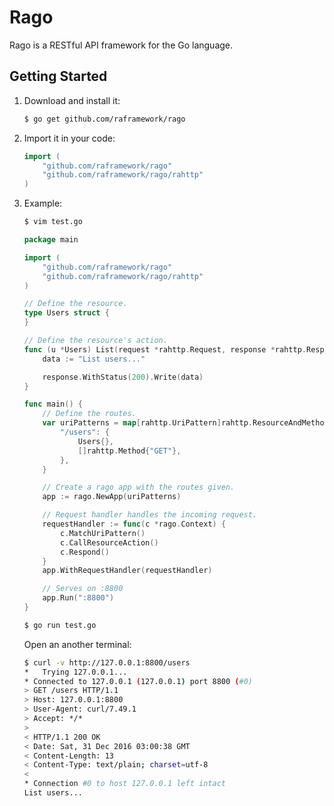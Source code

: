 # Rago

Rago is a RESTful API framework for the Go language. 

## Getting Started

1. Download and install it:

    ```bash
    $ go get github.com/raframework/rago
    ```

2. Import it in your code:

    ```go
    import (
    	"github.com/raframework/rago"
    	"github.com/raframework/rago/rahttp"
    )

    ```

3. Example:

    ```bash
    $ vim test.go
    ```

    ```go
    package main

	import (
		"github.com/raframework/rago"
		"github.com/raframework/rago/rahttp"
	)

	// Define the resource.
	type Users struct {
	}

	// Define the resource's action.
	func (u *Users) List(request *rahttp.Request, response *rahttp.Response) {
		data := "List users..."

		response.WithStatus(200).Write(data)
	}

	func main() {
		// Define the routes.
		var uriPatterns = map[rahttp.UriPattern]rahttp.ResourceAndMethod{
			"/users": {
				Users{},
				[]rahttp.Method{"GET"},
			},
		}

		// Create a rago app with the routes given.
		app := rago.NewApp(uriPatterns)

		// Request handler handles the incoming request.
		requestHandler := func(c *rago.Context) {
			c.MatchUriPattern()
			c.CallResourceAction()
			c.Respond()
		}
		app.WithRequestHandler(requestHandler)

		// Serves on :8800
		app.Run(":8800")
	}
    ```

    ```bash
    $ go run test.go
    ```

    Open an another terminal:
    ```bash
    $ curl -v http://127.0.0.1:8800/users
    *   Trying 127.0.0.1...
	* Connected to 127.0.0.1 (127.0.0.1) port 8800 (#0)
	> GET /users HTTP/1.1
	> Host: 127.0.0.1:8800
	> User-Agent: curl/7.49.1
	> Accept: */*
	> 
	< HTTP/1.1 200 OK
	< Date: Sat, 31 Dec 2016 03:00:38 GMT
	< Content-Length: 13
	< Content-Type: text/plain; charset=utf-8
	< 
	* Connection #0 to host 127.0.0.1 left intact
	List users...
    ```
